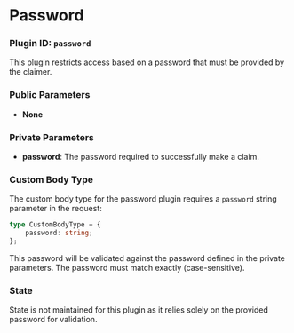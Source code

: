 # Password

### Plugin ID: `password`

This plugin restricts access based on a password that must be provided by the claimer.

### Public Parameters

-   **None**

### Private Parameters

-   **password**: The password required to successfully make a claim.

### Custom Body Type

The custom body type for the password plugin requires a `password` string parameter in the request:

```typescript
type CustomBodyType = {
    password: string;
};
```

This password will be validated against the password defined in the private parameters. The password must match exactly (case-sensitive).

### State

State is not maintained for this plugin as it relies solely on the provided password for validation.
